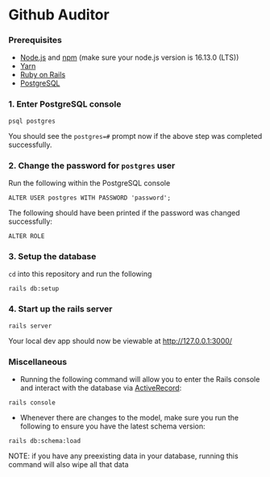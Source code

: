 # Github Auditor

### Prerequisites
- [Node.js](https://nodejs.org/en/) and [npm](https://www.npmjs.com/) (make sure your node.js version is 16.13.0 (LTS))
- [Yarn](https://classic.yarnpkg.com/en/docs/install#debian-stable)
- [Ruby on Rails](https://guides.rubyonrails.org/getting_started.html)
- [PostgreSQL](https://www.postgresql.org/download/)

### 1. Enter PostgreSQL console
```
psql postgres
```
You should see the `postgres=#` prompt now if the above step was completed successfully.

### 2. Change the password for `postgres` user 
Run the following within the PostgreSQL console
```
ALTER USER postgres WITH PASSWORD 'password';
```
The following should have been printed if the password was changed successfully:
```
ALTER ROLE
```
### 3. Setup the database
`cd` into this repository and run the following
```
rails db:setup
```

### 4. Start up the rails server
```
rails server
```
Your local dev app should now be viewable at http://127.0.0.1:3000/

### Miscellaneous
- Running the following command will allow you to enter the Rails console and interact with the database via [ActiveRecord](https://guides.rubyonrails.org/active_record_basics.html):
```
rails console
```
- Whenever there are changes to the model, make sure you run the following to ensure you have the latest schema version:
```
rails db:schema:load
```
NOTE: if you have any preexisting data in your database, running this command will also wipe all that data
